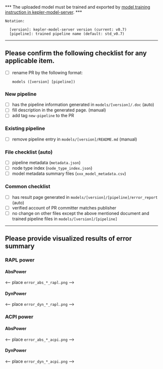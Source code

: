 *** The uploaded model must be trained and exported by [model training instruction in kepler-model-server](https://github.com/sustainable-computing-io/kepler-model-server/tree/main/model_training). *** 

```
Notation: 

  [version]: kepler-model-server version (current: v0.7)
  [pipeline]: trained pipeline name (default: std_v0.7)
```
---

## Please confirm the following checklist for any applicable item.

- [ ] rename PR by the following format:

  ```
  models ([version] [pipeline])
  ```

### New pipeline
- [ ] has the pipeline information generated in `models/[version]/.doc` (auto)
- [ ] fill description in the generated page. (manual)
- [ ] add tag `new-pipeline` to the PR

### Existing pipeline 
- [ ] remove pipeline entry in `models/[version]/README.md` (manual)
      
### File checklist (auto)
- [ ] pipeline metadata (`metadata.json`)
- [ ] node type index (`node_type_index.json`)
- [ ] model metadata summary files (`xxx_model_metadata.csv`)

### Common checklist
- [ ] has result page generated in  `models/[version]/[pipeline]/error_report` (auto)
- [ ] verified account of PR committer matches publisher
- [ ] no change on other files except the above mentioned document and trained pipeline files in `models/[version]/[pipeline]`

---
## Please provide visualized results of error summary

### RAPL power 
#### AbsPower
<-- place `error_abs_*_rapl.png` -->

#### DynPower
<-- place `error_dyn_*_rapl.png` -->

### ACPI power
#### AbsPower
<-- place `error_abs_*_acpi.png` -->

#### DynPower
<-- place `error_dyn_*_acpi.png` -->

